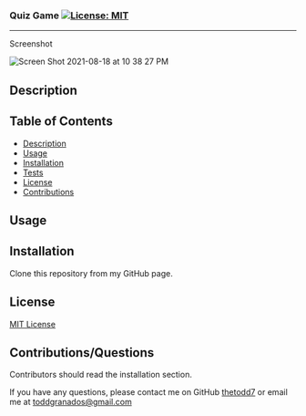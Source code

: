   ### Quiz Game [![License: MIT](https://img.shields.io/badge/License-MIT-yellow.svg)](https://opensource.org/licenses/MIT)
---

 Screenshot

![Screen Shot 2021-08-18 at 10 38 27 PM](https://user-images.githubusercontent.com/85806673/129998794-98a16e7f-a9ba-490b-9f06-5fe1d51fc5ca.jpg)


  ## Description
  
  
  ## Table of Contents
  * [Description](#Description)
  * [Usage](#Usage)
  * [Installation](#Installation)
  * [Tests](#Tests)
  * [License](#License)
  * [Contributions](#Contributions/Questions)
  
  
 
  ## Usage


  ## Installation

  Clone this repository from my GitHub page.


  ## License 

[MIT License](https://opensource.org/licenses/MIT)

  ## Contributions/Questions
  
  Contributors should read the installation section.

  If you have any questions, please contact me on GitHub [thetodd7](https://github.com/thetodd7) or email me at toddgranados@gmail.com 
